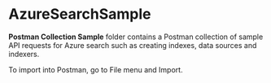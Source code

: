 # AzureSearchSample

**Postman Collection Sample** folder contains a Postman collection of sample API requests for Azure search such as creating indexes, data sources and indexers.

To import into Postman, go to File menu and Import.